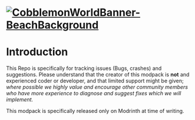 # [![CobblemonWorldBanner-BeachBackground](https://github.com/user-attachments/assets/51c908b6-9755-4dca-9118-1434a171f6d1)](https://modrinth.com/modpack/cobblemonworld)
# Introduction
This Repo is specifically for tracking issues (Bugs, crashes) and suggestions.
Please understand that the creator of this modpack is **not** and experienced coder or developer, and that limited support might be given; *where possible we highly value and encourage other community members who have more experience to diagnose and suggest fixes which we will implement.*

This modpack is specifically released only on Modrinth at time of writing.

